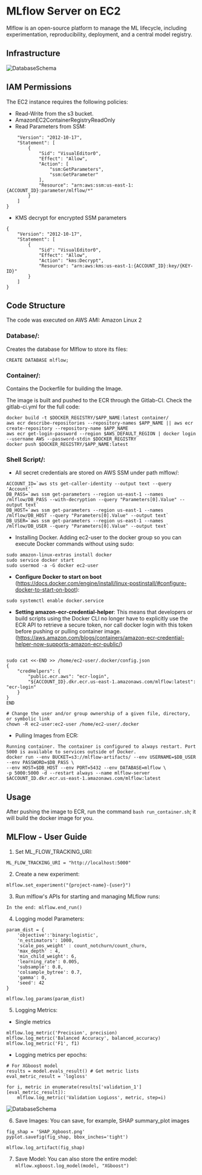 # MLflow Server on EC2

Mlflow is an open-source platform to manage the ML lifecycle, including experimentation, reproducibility, deployment, and a central model registry.

## Infrastructure

![DatabaseSchema](images/MLFlow_Infra.png)

## IAM Permissions
The EC2 instance requires the following policies:
- Read-Write from the s3 bucket.
- AmazonEC2ContainerRegistryReadOnly
- Read Parameters from SSM:
```{
    "Version": "2012-10-17",
    "Statement": [
        {
            "Sid": "VisualEditor0",
            "Effect": "Allow",
            "Action": [
                "ssm:GetParameters",
                "ssm:GetParameter"
            ],
            "Resource": "arn:aws:ssm:us-east-1:{ACCOUNT_ID}:parameter/mlflow/*"
        }
    ]
}
```
- KMS decrypt for encrypted SSM parameters
```
{
    "Version": "2012-10-17",
    "Statement": [
        {
            "Sid": "VisualEditor0",
            "Effect": "Allow",
            "Action": "kms:Decrypt",
            "Resource": "arn:aws:kms:us-east-1:{ACCOUNT_ID}:key/{KEY-ID}"
        }
    ]
}
```

## Code Structure

The code was executed on AWS AMI: Amazon Linux 2

### Database/:

Creates the database for Mlflow to store its files:

```CREATE DATABASE mlflow;```

### Container/:

Contains the Dockerfile for building the Image.

The image is built and pushed to the ECR through the Gitlab-CI. Check the gitlab-ci.yml for the full code:
```
docker build -t $DOCKER_REGISTRY/$APP_NAME:latest container/
aws ecr describe-repositories --repository-names $APP_NAME || aws ecr create-repository --repository-name $APP_NAME
aws ecr get-login-password --region $AWS_DEFAULT_REGION | docker login --username AWS --password-stdin $DOCKER_REGISTRY
docker push $DOCKER_REGISTRY/$APP_NAME:latest
 ```

### Shell Script/:
- All secret credentials are stored on AWS SSM under path mlflow/:

```
ACCOUNT_ID=`aws sts get-caller-identity --output text --query 'Account'`
DB_PASS=`aws ssm get-parameters --region us-east-1 --names /mlflow/DB_PASS --with-decryption --query "Parameters[0].Value" --output text`
DB_HOST=`aws ssm get-parameters --region us-east-1 --names /mlflow/DB_HOST --query "Parameters[0].Value" --output text`
DB_USER=`aws ssm get-parameters --region us-east-1 --names /mlflow/DB_USER --query "Parameters[0].Value" --output text`
```

- Installing Docker. Adding ec2-user to the docker group so you can execute Docker commands without using sudo:

```sudo yum update -y
sudo amazon-linux-extras install docker
sudo service docker start
sudo usermod -a -G docker ec2-user
```

- **Configure Docker to start on boot** (https://docs.docker.com/engine/install/linux-postinstall/#configure-docker-to-start-on-boot):

```sudo systemctl enable docker.service```

- **Setting amazon-ecr-credential-helper**: This means that developers or build scripts using the Docker CLI no longer have to explicitly use the ECR API to retrieve a secure token, nor call docker login with this token before pushing or pulling container image. (https://aws.amazon.com/blogs/containers/amazon-ecr-credential-helper-now-supports-amazon-ecr-public/)
```mkdir -p /home/ec2-user/.docker

sudo cat <<-END >> /home/ec2-user/.docker/config.json
{
    "credHelpers": {
        "public.ecr.aws": "ecr-login",
        "${ACCOUNT_ID}.dkr.ecr.us-east-1.amazonaws.com/mlflow:latest": "ecr-login"
    }
}
END

# Change the user and/or group ownership of a given file, directory, or symbolic link
chown -R ec2-user:ec2-user /home/ec2-user/.docker
```

- Pulling Images from ECR:

```sudo -u ec2-user docker pull $ACCOUNT_ID.dkr.ecr.us-east-1.amazonaws.com/mlflow:latest
Running container. The container is configured to always restart. Port 5000 is available to services outside of Docker.
docker run --env BUCKET=s3://mlflow-artifacts/ --env USERNAME=$DB_USER --env PASSWORD=$DB_PASS \
--env HOST=$DB_HOST --env PORT=5432 --env DATABASE=mlflow \
-p 5000:5000 -d --restart always --name mlflow-server $ACCOUNT_ID.dkr.ecr.us-east-1.amazonaws.com/mlflow:latest
```

## Usage
After pushing the image to ECR, run the command `bash run_container.sh`; it will build the docker image for you.


## MLFlow - User Guide
1. Set ML_FLOW_TRACKING_URI:
```
ML_FLOW_TRACKING_URI = "http://localhost:5000"
```
2. Create a new experiment:
```
mlflow.set_experiment("{project-name}-{user}")
```

3. Run mlflow's APIs for starting and managing MLflow runs:

```mlflow.start_run({name-of-your-runner})
In the end: mlflow.end_run()
```

4. Logging model Parameters:
```# XGBoost Params
param_dist = {
    'objective':'binary:logistic',
    'n_estimators': 1000,
    'scale_pos_weight' : count_notchurn/count_churn,
    'max_depth' : 4,
    'min_child_weight': 6,
    'learning_rate': 0.005,
    'subsample': 0.8,
    'colsample_bytree': 0.7,
    'gamma': 0,
    'seed': 42
}

mlflow.log_params(param_dist)
```

5. Logging Metrics:
- Single metrics
```mlflow.log_metric('Recall', recall)
mlflow.log_metric('Precision', precision)
mlflow.log_metric('Balanced Accuracy', balanced_accuracy)
mlflow.log_metric('F1', f1)
```
- Logging metrics per epochs:
```
# For XGboost model
results = model.evals_result() # Get metric lists
eval_metric_result = 'logloss'

for i, metric in enumerate(results['validation_1'][eval_metric_result]):
    mlflow.log_metric('Validation LogLoss', metric, step=i)
```

![DatabaseSchema](images/Metric_per_epoch.png)

6. Save Images: You can save, for example, SHAP summary_plot images

```shap.summary_plot(shap_values, X_test, max_display=50, show=False)
fig_shap = 'SHAP_Xgboost.png'
pyplot.savefig(fig_shap, bbox_inches='tight')

mlflow.log_artifact(fig_shap)
```

7. Save Model: You can also store the entire model:
```mlflow.xgboost.log_model(model, "XGboost")```
